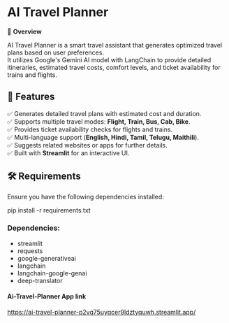 # AI Travel Planner

🚀 **Overview**  

AI Travel Planner is a smart travel assistant that generates optimized travel plans based on user preferences.  
It utilizes Google's Gemini AI model with LangChain to provide detailed itineraries, estimated travel costs, comfort levels, and ticket availability for trains and flights.  

## 🌟 Features  

✅ Generates detailed travel plans with estimated cost and duration.  
✅ Supports multiple travel modes: **Flight, Train, Bus, Cab, Bike**.  
✅ Provides ticket availability checks for flights and trains.  
✅ Multi-language support (**English, Hindi, Tamil, Telugu, Maithili**).  
✅ Suggests related websites or apps for further details.  
✅ Built with **Streamlit** for an interactive UI.  

## 🛠️ Requirements  

Ensure you have the following dependencies installed:  

pip install -r requirements.txt
### Dependencies:
- streamlit
- requests
- google-generativeai
- langchain
- langchain-google-genai
- deep-translator

#### Ai-Travel-Planner App link
https://ai-travel-planner-p2vq75uyqcer9ldztyquwh.streamlit.app/
